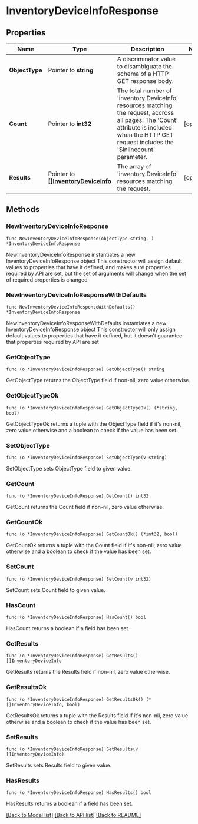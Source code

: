 # InventoryDeviceInfoResponse

## Properties

Name | Type | Description | Notes
------------ | ------------- | ------------- | -------------
**ObjectType** | Pointer to **string** | A discriminator value to disambiguate the schema of a HTTP GET response body. | 
**Count** | Pointer to **int32** | The total number of &#39;inventory.DeviceInfo&#39; resources matching the request, accross all pages. The &#39;Count&#39; attribute is included when the HTTP GET request includes the &#39;$inlinecount&#39; parameter. | [optional] 
**Results** | Pointer to [**[]InventoryDeviceInfo**](inventory.DeviceInfo.md) | The array of &#39;inventory.DeviceInfo&#39; resources matching the request. | [optional] 

## Methods

### NewInventoryDeviceInfoResponse

`func NewInventoryDeviceInfoResponse(objectType string, ) *InventoryDeviceInfoResponse`

NewInventoryDeviceInfoResponse instantiates a new InventoryDeviceInfoResponse object
This constructor will assign default values to properties that have it defined,
and makes sure properties required by API are set, but the set of arguments
will change when the set of required properties is changed

### NewInventoryDeviceInfoResponseWithDefaults

`func NewInventoryDeviceInfoResponseWithDefaults() *InventoryDeviceInfoResponse`

NewInventoryDeviceInfoResponseWithDefaults instantiates a new InventoryDeviceInfoResponse object
This constructor will only assign default values to properties that have it defined,
but it doesn't guarantee that properties required by API are set

### GetObjectType

`func (o *InventoryDeviceInfoResponse) GetObjectType() string`

GetObjectType returns the ObjectType field if non-nil, zero value otherwise.

### GetObjectTypeOk

`func (o *InventoryDeviceInfoResponse) GetObjectTypeOk() (*string, bool)`

GetObjectTypeOk returns a tuple with the ObjectType field if it's non-nil, zero value otherwise
and a boolean to check if the value has been set.

### SetObjectType

`func (o *InventoryDeviceInfoResponse) SetObjectType(v string)`

SetObjectType sets ObjectType field to given value.


### GetCount

`func (o *InventoryDeviceInfoResponse) GetCount() int32`

GetCount returns the Count field if non-nil, zero value otherwise.

### GetCountOk

`func (o *InventoryDeviceInfoResponse) GetCountOk() (*int32, bool)`

GetCountOk returns a tuple with the Count field if it's non-nil, zero value otherwise
and a boolean to check if the value has been set.

### SetCount

`func (o *InventoryDeviceInfoResponse) SetCount(v int32)`

SetCount sets Count field to given value.

### HasCount

`func (o *InventoryDeviceInfoResponse) HasCount() bool`

HasCount returns a boolean if a field has been set.

### GetResults

`func (o *InventoryDeviceInfoResponse) GetResults() []InventoryDeviceInfo`

GetResults returns the Results field if non-nil, zero value otherwise.

### GetResultsOk

`func (o *InventoryDeviceInfoResponse) GetResultsOk() (*[]InventoryDeviceInfo, bool)`

GetResultsOk returns a tuple with the Results field if it's non-nil, zero value otherwise
and a boolean to check if the value has been set.

### SetResults

`func (o *InventoryDeviceInfoResponse) SetResults(v []InventoryDeviceInfo)`

SetResults sets Results field to given value.

### HasResults

`func (o *InventoryDeviceInfoResponse) HasResults() bool`

HasResults returns a boolean if a field has been set.


[[Back to Model list]](../README.md#documentation-for-models) [[Back to API list]](../README.md#documentation-for-api-endpoints) [[Back to README]](../README.md)


